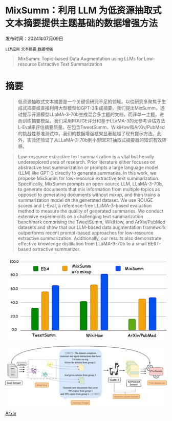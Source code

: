 # MixSumm：利用 LLM 为低资源抽取式文本摘要提供主题基础的数据增强方法

发布时间：2024年07月09日

`LLM应用` `文本摘要` `数据增强`

> MixSumm: Topic-based Data Augmentation using LLMs for Low-resource Extractive Text Summarization

# 摘要

> 低资源抽取式文本摘要是一个关键但研究不足的领域。以往研究多聚焦于生成式摘要或直接利用大型模型如GPT-3生成摘要。我们提出MixSumm，通过提示开源模型LLaMA-3-70b生成混合多主题的文档，而非单一主题，进而训练摘要模型。我们采用ROUGE评分和基于LLaMA-3的无参考评估方法L-Eval来评估摘要质量。在包含TweetSumm、WikiHow和ArXiv/PubMed的挑战性基准测试中，我们的数据增强框架显著超越了现有提示方法。此外，实验还验证了从LLaMA-3-70b到小型BERT抽取式摘要器的知识有效转移。

> Low-resource extractive text summarization is a vital but heavily underexplored area of research. Prior literature either focuses on abstractive text summarization or prompts a large language model (LLM) like GPT-3 directly to generate summaries. In this work, we propose MixSumm for low-resource extractive text summarization. Specifically, MixSumm prompts an open-source LLM, LLaMA-3-70b, to generate documents that mix information from multiple topics as opposed to generating documents without mixup, and then trains a summarization model on the generated dataset. We use ROUGE scores and L-Eval, a reference-free LLaMA-3-based evaluation method to measure the quality of generated summaries. We conduct extensive experiments on a challenging text summarization benchmark comprising the TweetSumm, WikiHow, and ArXiv/PubMed datasets and show that our LLM-based data augmentation framework outperforms recent prompt-based approaches for low-resource extractive summarization. Additionally, our results also demonstrate effective knowledge distillation from LLaMA-3-70b to a small BERT-based extractive summarizer.

![MixSumm：利用 LLM 为低资源抽取式文本摘要提供主题基础的数据增强方法](../../../paper_images/2407.07341/mixsumm_teaser.png)

![MixSumm：利用 LLM 为低资源抽取式文本摘要提供主题基础的数据增强方法](../../../paper_images/2407.07341/mixsumm.png)

[Arxiv](https://arxiv.org/abs/2407.07341)